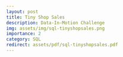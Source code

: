 ```yaml
---
layout: post
title: Tiny Shop Sales
description: Data-In-Motion Challenge
img: assets/img/sql-tinyshopsales.png
importance: 2
category: SQL
redirect: assets/pdf/sql-tinyshopsales.pdf
---
```

